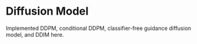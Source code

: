 # Diffusion Model

Implemented DDPM, conditional DDPM, classifier-free guidance diffusion model, and DDIM here.
